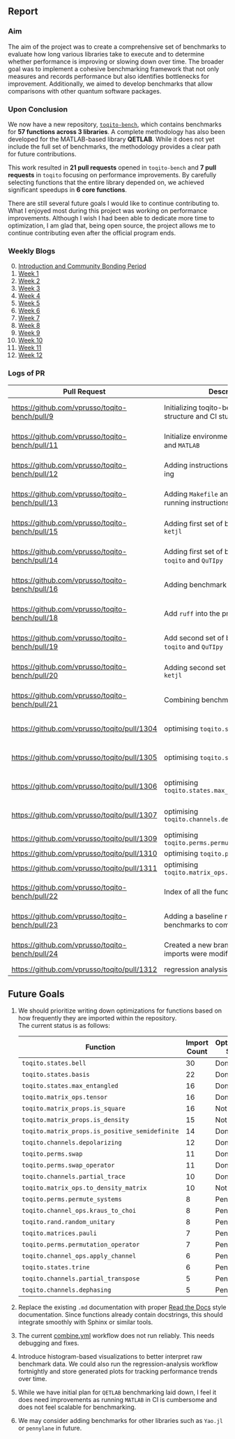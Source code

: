 ## Report


### Aim

The aim of the project was to create a comprehensive set of benchmarks to evaluate how long various libraries take to execute and to determine whether performance is improving or slowing down over time. The broader goal was to implement a cohesive benchmarking framework that not only measures and records performance but also identifies bottlenecks for improvement. Additionally, we aimed to develop benchmarks that allow comparisons with other quantum software packages.

### Upon Conclusion

We now have a new repository, [`toqito-bench`](https://github.com/vprusso/toqito-bench), which contains benchmarks for **57 functions across 3 libraries**. A complete methodology has also been developed for the MATLAB-based library **QETLAB**. While it does not yet include the full set of benchmarks, the methodology provides a clear path for future contributions.

This work resulted in **21 pull requests** opened in `toqito-bench` and **7 pull requests** in `toqito` focusing on performance improvements. By carefully selecting functions that the entire library depended on, we achieved significant speedups in **6 core functions**.

There are still several future goals I would like to continue contributing to. What I enjoyed most during this project was working on performance improvements. Although I wish I had been able to dedicate more time to optimization, I am glad that, being open source, the project allows me to continue contributing even after the official program ends.



### Weekly Blogs
0. [Introduction and Community Bonding Period](https://rajdeepaher.github.io/2025/05/27/GSoC-Community-Bonding.html)  
1. [Week 1](https://rajdeepaher.github.io/2025/06/10/GSoC-Week-1.html)  
2. [Week 2](https://rajdeepaher.github.io/2025/06/19/GSoC-Week-2.html)  
3. [Week 3](https://rajdeepaher.github.io/2025/06/25/GSoC-Week-3.html)  
4. [Week 4](https://rajdeepaher.github.io/2025/07/03/GSoC-Week-4.html)  
5. [Week 5](https://rajdeepaher.github.io/2025/07/09/GSoC-Week-5.html)  
6. [Week 6](https://rajdeepaher.github.io/2025/07/18/GSoC-Week-6.html)  
7. [Week 7](https://rajdeepaher.github.io/2025/07/24/GSoC-Week-7.html)  
8. [Week 8](https://rajdeepaher.github.io/2025/07/29/GSoC-Week-8.html)  
9. [Week 9](https://rajdeepaher.github.io/2025/08/08/GSoC-Week-9.html)  
10. [Week 10](https://rajdeepaher.github.io/2025/08/12/GSoC-Week-10.html)  
11. [Week 11](https://rajdeepaher.github.io/2025/08/19/GSoC-Week-11.html)  
12. [Week 12](https://rajdeepaher.github.io/2025/08/24/GSoC-Week-12.html)  

### Logs of PR

| Pull Request | Description | Date | Status |
|--------------|-------------|------|--------|
| https://github.com/vprusso/toqito-bench/pull/9 | Initializing toqito-bench with basic structure and CI stub | 03/06/2025 | Closed and Merged |
| https://github.com/vprusso/toqito-bench/pull/11| Initialize environments in `python`, `julia` and `MATLAB`| 04/06/2025 | Closed and Merged | 
| https://github.com/vprusso/toqito-bench/pull/12 | Adding instructions on benchmark ID-ing| 30/06/2025 | Closed and Merged|
| https://github.com/vprusso/toqito-bench/pull/13 | Adding `Makefile` and benchmark running instructions | 02/07/2025 | Closed and Merged|
| https://github.com/vprusso/toqito-bench/pull/15 | Adding first set of benchmarks for `ketjl`| 05/07/2025 | Closed and Merged|
| https://github.com/vprusso/toqito-bench/pull/14 | Adding first set of benchmarks for `toqito` and `QuTIpy`| 09/07/2025 | Closed and Merged|
| https://github.com/vprusso/toqito-bench/pull/16 | Adding benchmark for `MATLAB`| 12/07/2025 | Closed and Merged|
| https://github.com/vprusso/toqito-bench/pull/18 | Add `ruff` into the project | 18/07/2025 | Closed and Merged|
| https://github.com/vprusso/toqito-bench/pull/19 | Add second set of benchmarks for `toqito` and `QuTIpy`| 22/07/2025 | Closed and Merged|
| https://github.com/vprusso/toqito-bench/pull/20 | Adding second set of benchmarks for `ketjl` | 26/07/2025 | Closed and Merged |
| https://github.com/vprusso/toqito-bench/pull/21 | Combining benchmark results | 08/08/2025 | Closed and Merged|
| https://github.com/vprusso/toqito/pull/1304 | optimising `toqito.states.bell`| 13/08/2025 | Closed and Merged |
| https://github.com/vprusso/toqito/pull/1305 | optimising `toqito.states.basis` | 14/08/2025 | Closed and Merged |
| https://github.com/vprusso/toqito/pull/1306 | optimising `toqito.states.max_entangled` | 15/08/2025 | Closed and Merged |
| https://github.com/vprusso/toqito/pull/1307 | optimising `toqito.channels.depolarizing_channel`| 17/08/2025 | Closed and Merged|
| https://github.com/vprusso/toqito/pull/1309 | optimising `toqito.perms.permute_systems`| 18/08/2025 | Draft|
| https://github.com/vprusso/toqito/pull/1310 | optimising `toqito.perms.swap`| 20/08/2025| Open |
| https://github.com/vprusso/toqito/pull/1311 | optimising `toqito.matrix_ops.partial_trace`| 21/08/2025 | Open|
| https://github.com/vprusso/toqito-bench/pull/22 | Index of all the functions benchmarked | 21/08/2025 |Closed and Merged|
|https://github.com/vprusso/toqito-bench/pull/23 | Adding a baseline run of all benchmarks to compare against| 23/08/2025| Closed and Merged|
|https://github.com/vprusso/toqito-bench/pull/24| Created a new branch as `toqito` imports were modified recently| 23/08/2025| Closed and Merged|
| https://github.com/vprusso/toqito/pull/1312 | regression analysis in `toqito` | 23/08/2025 | Open |



## Future Goals

1. We should prioritize writing down optimizations for functions based on how frequently they are imported within the repository.  
   The current status is as follows:

   | Function | Import Count | Optimization Status |
   |----------|--------------|----------------------|
   | `toqito.states.bell` | 30 | Done |
   | `toqito.states.basis` | 22 | Done |
   | `toqito.states.max_entangled` | 16 | Done |
   | `toqito.matrix_ops.tensor` | 16 | Done |
   | `toqito.matrix_props.is_square` | 16 | Not Useful |
   | `toqito.matrix_props.is_density` | 15 | Not Useful |
   | `toqito.matrix_props.is_positive_semidefinite` | 14 | Done |
   | `toqito.channels.depolarizing` | 12 | Done |
   | `toqito.perms.swap` | 11 | Done |
   | `toqito.perms.swap_operator` | 11 | Done |
   | `toqito.channels.partial_trace` | 10 | Done |
   | `toqito.matrix_ops.to_density_matrix` | 10 | Not Useful |
   | `toqito.perms.permute_systems` | 8 | Pending |
   | `toqito.channel_ops.kraus_to_choi` | 8 | Pending |
   | `toqito.rand.random_unitary` | 8 | Pending |
   | `toqito.matrices.pauli` | 7 | Pending |
   | `toqito.perms.permutation_operator` | 7 | Pending |
   | `toqito.channel_ops.apply_channel` | 6 | Pending |
   | `toqito.states.trine` | 6 | Pending |
   | `toqito.channels.partial_transpose` | 5 | Pending |
   | `toqito.channels.dephasing` | 5 | Pending |

2. Replace the existing `.md` documentation with proper [Read the Docs](https://readthedocs.org/) style documentation. Since functions already contain docstrings, this should integrate smoothly with Sphinx or similar tools.

3. The current [combine.yml](https://github.com/vprusso/toqito-bench/blob/master/.github/workflows/combine.yml) workflow does not run reliably. This needs debugging and fixes.

4. Introduce histogram-based visualizations to better interpret raw benchmark data. We could also run the regression-analysis workflow fortnightly and store generated plots for tracking performance trends over time.

5. While we have initial plan for `QETLAB` benchmarking laid down, I feel it does need improvements as running `MATLAB` in CI is cumbersome and does not feel scalable for benchmarking.

6. We may consider adding benchmarks for other libraries such as `Yao.jl` or `pennylane` in future.


